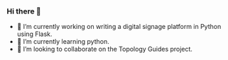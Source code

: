 ### Hi there 👋

- 🔭 I’m currently working on writing a digital signage platform in Python using Flask.
- 🌱 I’m currently learning python.
- 👯 I’m looking to collaborate on the Topology Guides project.
